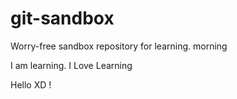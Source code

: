 # git-sandbox
Worry-free sandbox repository for learning.
morning

I am learning.
I Love Learning

Hello XD !
